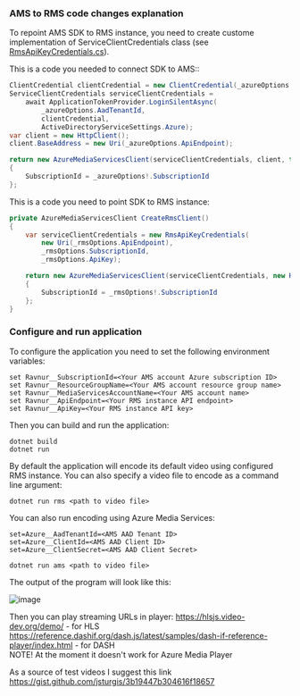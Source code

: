 
### AMS to RMS code changes explanation

To repoint AMS SDK to RMS instance, you need to create custome implementation of ServiceClientCredentials class (see [RmsApiKeyCredentials.cs](RmsApiKeyTokenCredentials.cs)).

This is a code you needed to connect SDK to AMS::

```csharp
ClientCredential clientCredential = new ClientCredential(_azureOptions.ClientId, _azureOptions.ClientSecret);
ServiceClientCredentials serviceClientCredentials =
    await ApplicationTokenProvider.LoginSilentAsync(
        _azureOptions.AadTenantId,
        clientCredential,
        ActiveDirectoryServiceSettings.Azure);
var client = new HttpClient();
client.BaseAddress = new Uri(_azureOptions.ApiEndpoint);

return new AzureMediaServicesClient(serviceClientCredentials, client, true)
{
    SubscriptionId = _azureOptions!.SubscriptionId
};
```

This is a code you need to point SDK to RMS instance:

```csharp
private AzureMediaServicesClient CreateRmsClient()
{
    var serviceClientCredentials = new RmsApiKeyCredentials(
        new Uri(_rmsOptions.ApiEndpoint),
        _rmsOptions.SubscriptionId,
        _rmsOptions.ApiKey);

    return new AzureMediaServicesClient(serviceClientCredentials, new HttpClient(), true)
    {
        SubscriptionId = _rmsOptions!.SubscriptionId
    };
}
```

### Configure and run application

To configure the application you need to set the following environment variables:

```
set Ravnur__SubscriptionId=<Your AMS account Azure subscription ID>
set Ravnur__ResourceGroupName=<Your AMS account resource group name>
set Ravnur__MediaServicesAccountName=<Your AMS account name>
set Ravnur__ApiEndpoint=<Your RMS instance API endpoint>
set Ravnur__ApiKey=<Your RMS instance API key>
```

Then you can build and run the application:

```
dotnet build
dotnet run
```

By default the application will encode its default video using configured RMS instance.
You can also specify a video file to encode as a command line argument:

```
dotnet run rms <path to video file>
```

You can also run encoding using Azure Media Services:

```
set=Azure__AadTenantId=<AMS AAD Tenant ID>
set=Azure__ClientId=<AMS AAD Client ID>
set=Azure__ClientSecret=<AMS AAD Client Secret>

dotnet run ams <path to video file>
```

The output of the program will look like this:

![image](https://github.com/Ravnur-Inc/ams-migration-demo/assets/73594896/0d632402-787d-4ffc-b2f8-e3264568e866)

Then you can play streaming URLs in player:
https://hlsjs.video-dev.org/demo/ - for HLS
https://reference.dashif.org/dash.js/latest/samples/dash-if-reference-player/index.html - for DASH<br>
NOTE! At the moment it doesn't work for Azure Media Player

As a source of test videos I suggest this link https://gist.github.com/jsturgis/3b19447b304616f18657
